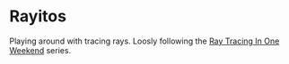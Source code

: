 # Rayitos
Playing around with tracing rays. Loosly following the [Ray Tracing In One Weekend](https://raytracing.github.io/) series.